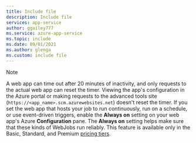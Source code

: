 ```yaml
---
title: Include file
description: Include file
services: app-service
author: ggailey777
ms.service: azure-app-service
ms.topic: include
ms.date: 09/01/2021
ms.author: glenga
ms.custom: include file
---
```


> [!NOTE]
> A web app can time out after 20 minutes of inactivity, and only requests to the actual web app can reset the timer. Viewing the app's configuration in the Azure portal or making requests to the advanced tools site (`https://<app_name>.scm.azurewebsites.net`) doesn't reset the timer. If you set the web app that hosts your job to run continuously, run on a schedule, or use event-driven triggers, enable the **Always on** setting on your web app's Azure **Configuration** pane. The **Always on** setting helps make sure that these kinds of WebJobs run reliably. This feature is available only in the Basic, Standard, and Premium [pricing tiers](https://azure.microsoft.com/pricing/details/app-service/?ref=microsoft.com&utm_source=microsoft.com&utm_medium=docs&utm_campaign=visualstudio).
